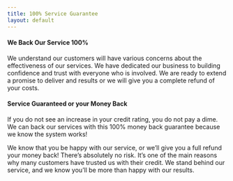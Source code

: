 ```yaml
---
title: 100% Service Guarantee
layout: default
---
```


<h4>We Back Our Service 100%</h4>
We understand our customers will have various concerns about the effectiveness of our services. We have dedicated our business to building confidence and trust with everyone who is involved. We are ready to extend a promise to deliver and results or we will give you a complete refund of your costs.

<h4>Service Guaranteed or your Money Back</h4>
If you do not see an increase in your credit rating, you do not pay a dime.  We can back our services with this 100% money back guarantee because we know the system works!

We know that you be happy with our service, or we’ll give you a full refund your money back! There’s absolutely no risk. It’s one of the main reasons why many customers have trusted us with their credit. We stand behind our service, and we know you’ll be more than happy with our results.

